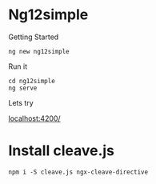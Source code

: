 # Ng12simple

Getting Started

```
ng new ng12simple
```

Run it

```
cd ng12simple
ng serve
```

Lets try

[localhost:4200/](http://localhost:4200/)



# Install cleave.js

```
npm i -S cleave.js ngx-cleave-directive
```



